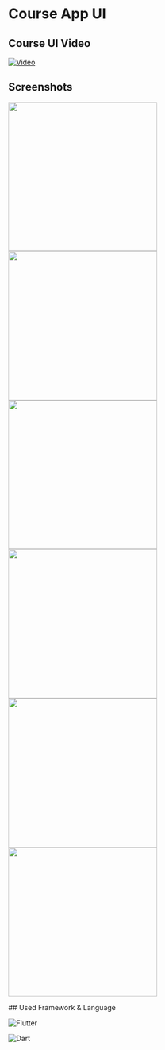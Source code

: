 
# Course App UI

## Course UI Video

[![Video](https://i9.ytimg.com/vi_webp/-Wrdi0QuhPk/mqdefault.webp?sqp=CKT2kI8G&rs=AOn4CLACjhvu4o69r6tGzP6No_37f8bxnw)](https://youtu.be/-Wrdi0QuhPk)

## Screenshots
<p float="left">
<img src="https://raw.githubusercontent.com/hirenvadher954/course_app_ui_flutter/master/screenshots/home.jpg" width="300" >

<img src="https://raw.githubusercontent.com/hirenvadher954/course_app_ui_flutter/master/screenshots/profile_screen.jpg" width="300">
<img src="https://raw.githubusercontent.com/hirenvadher954/course_app_ui_flutter/master/screenshots/side_menu.jpg" width="300">

<img src="https://raw.githubusercontent.com/hirenvadher954/course_app_ui_flutter/master/screenshots/bottom_bar.jpg" width="300">

<img src="https://raw.githubusercontent.com/hirenvadher954/course_app_ui_flutter/master/screenshots/course_screen.jpg" width="300">

<img src="https://raw.githubusercontent.com/hirenvadher954/course_app_ui_flutter/master/screenshots/course_section.jpg" width="300">
</p>
## Used Framework & Language

![Flutter](https://img.shields.io/badge/Flutter-%2302569B.svg?style=for-the-badge&logo=Flutter&logoColor=white) 

![Dart](https://img.shields.io/badge/dart-%230175C2.svg?style=for-the-badge&logo=dart&logoColor=white)
